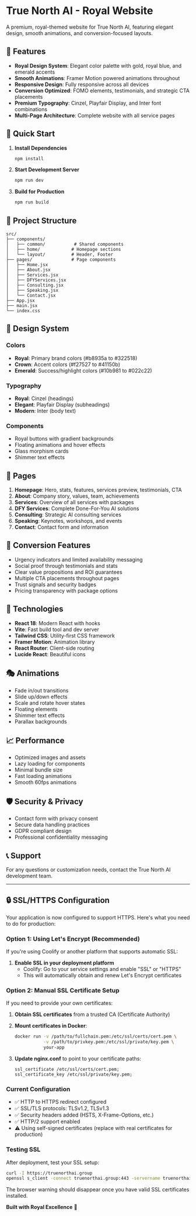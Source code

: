 # True North AI - Royal Website

A premium, royal-themed website for True North AI, featuring elegant design, smooth animations, and conversion-focused layouts.

## 🏰 Features

- **Royal Design System**: Elegant color palette with gold, royal blue, and emerald accents
- **Smooth Animations**: Framer Motion powered animations throughout
- **Responsive Design**: Fully responsive across all devices
- **Conversion Optimized**: FOMO elements, testimonials, and strategic CTA placements
- **Premium Typography**: Cinzel, Playfair Display, and Inter font combinations
- **Multi-Page Architecture**: Complete website with all service pages

## 🚀 Quick Start

1. **Install Dependencies**
   ```bash
   npm install
   ```

2. **Start Development Server**
   ```bash
   npm run dev
   ```

3. **Build for Production**
   ```bash
   npm run build
   ```

## 📁 Project Structure

```
src/
├── components/
│   ├── common/           # Shared components
│   ├── home/            # Homepage sections
│   └── layout/          # Header, Footer
├── pages/               # Page components
│   ├── Home.jsx
│   ├── About.jsx
│   ├── Services.jsx
│   ├── DFYServices.jsx
│   ├── Consulting.jsx
│   ├── Speaking.jsx
│   └── Contact.jsx
├── App.jsx
├── main.jsx
└── index.css
```

## 🎨 Design System

### Colors
- **Royal**: Primary brand colors (#b8935a to #322518)
- **Crown**: Accent colors (#f27527 to #41150b)
- **Emerald**: Success/highlight colors (#10b981 to #022c22)

### Typography
- **Royal**: Cinzel (headings)
- **Elegant**: Playfair Display (subheadings)
- **Modern**: Inter (body text)

### Components
- Royal buttons with gradient backgrounds
- Floating animations and hover effects
- Glass morphism cards
- Shimmer text effects

## 📱 Pages

1. **Homepage**: Hero, stats, features, services preview, testimonials, CTA
2. **About**: Company story, values, team, achievements
3. **Services**: Overview of all services with packages
4. **DFY Services**: Complete Done-For-You AI solutions
5. **Consulting**: Strategic AI consulting services
6. **Speaking**: Keynotes, workshops, and events
7. **Contact**: Contact form and information

## 🎯 Conversion Features

- Urgency indicators and limited availability messaging
- Social proof through testimonials and stats
- Clear value propositions and ROI guarantees
- Multiple CTA placements throughout pages
- Trust signals and security badges
- Pricing transparency with package options

## 🔧 Technologies

- **React 18**: Modern React with hooks
- **Vite**: Fast build tool and dev server
- **Tailwind CSS**: Utility-first CSS framework
- **Framer Motion**: Animation library
- **React Router**: Client-side routing
- **Lucide React**: Beautiful icons

## 🎭 Animations

- Fade in/out transitions
- Slide up/down effects
- Scale and rotate hover states
- Floating elements
- Shimmer text effects
- Parallax backgrounds

## 📈 Performance

- Optimized images and assets
- Lazy loading for components
- Minimal bundle size
- Fast loading animations
- Smooth 60fps animations

## 🛡️ Security & Privacy

- Contact form with privacy consent
- Secure data handling practices
- GDPR compliant design
- Professional confidentiality messaging

## 📞 Support

For any questions or customization needs, contact the True North AI development team.

---

## 🔒 SSL/HTTPS Configuration

Your application is now configured to support HTTPS. Here's what you need to do for production:

### Option 1: Using Let's Encrypt (Recommended)

If you're using Coolify or another platform that supports automatic SSL:

1. **Enable SSL in your deployment platform**
   - Coolify: Go to your service settings and enable "SSL" or "HTTPS"
   - This will automatically obtain and renew Let's Encrypt certificates

### Option 2: Manual SSL Certificate Setup

If you need to provide your own certificates:

1. **Obtain SSL certificates** from a trusted CA (Certificate Authority)
2. **Mount certificates in Docker**:
   ```bash
   docker run -v /path/to/fullchain.pem:/etc/ssl/certs/cert.pem \
              -v /path/to/privkey.pem:/etc/ssl/private/key.pem \
              your-app
   ```

3. **Update nginx.conf** to point to your certificate paths:
   ```nginx
   ssl_certificate /etc/ssl/certs/cert.pem;
   ssl_certificate_key /etc/ssl/private/key.pem;
   ```

### Current Configuration

- ✅ HTTP to HTTPS redirect configured
- ✅ SSL/TLS protocols: TLSv1.2, TLSv1.3
- ✅ Security headers added (HSTS, X-Frame-Options, etc.)
- ✅ HTTP/2 support enabled
- ⚠️  Using self-signed certificates (replace with real certificates for production)

### Testing SSL

After deployment, test your SSL setup:
```bash
curl -I https://truenorthai.group
openssl s_client -connect truenorthai.group:443 -servername truenorthai.group
```

The browser warning should disappear once you have valid SSL certificates installed.

**Built with Royal Excellence** 👑
